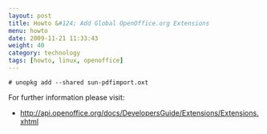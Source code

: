 ```yaml
---
layout: post
title: Howto &#124; Add Global OpenOffice.org Extensions
menu: howto
date: 2009-11-21 11:33:43
weight: 40
category: technology
tags: [howto, linux, openoffice]
---
```


    # unopkg add --shared sun-pdfimport.oxt

For further information please visit:

   * http://api.openoffice.org/docs/DevelopersGuide/Extensions/Extensions.xhtml
